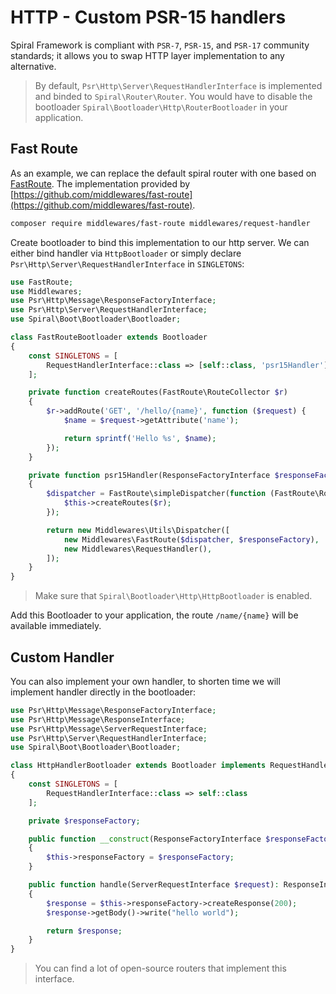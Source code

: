 # HTTP - Custom PSR-15 handlers

Spiral Framework is compliant with `PSR-7`, `PSR-15`, and `PSR-17` community standards; it allows you to swap HTTP layer
implementation to any alternative.

> By default, `Psr\Http\Server\RequestHandlerInterface` is implemented and binded to `Spiral\Router\Router`. You would
> have to disable the bootloader `Spiral\Bootloader\Http\RouterBootloader` in your application.

## Fast Route

As an example, we can replace the default spiral router with one based
on [FastRoute](https://github.com/nikic/FastRoute). The implementation provided
by [https://github.com/middlewares/fast-route](https://github.com/middlewares/fast-route).

```bash
composer require middlewares/fast-route middlewares/request-handler
```

Create bootloader to bind this implementation to our http server. We can either bind handler via `HttpBootloader` or
simply declare `Psr\Http\Server\RequestHandlerInterface` in `SINGLETONS`:

```php
use FastRoute;
use Middlewares;
use Psr\Http\Message\ResponseFactoryInterface;
use Psr\Http\Server\RequestHandlerInterface;
use Spiral\Boot\Bootloader\Bootloader;

class FastRouteBootloader extends Bootloader
{
    const SINGLETONS = [
        RequestHandlerInterface::class => [self::class, 'psr15Handler']
    ];

    private function createRoutes(FastRoute\RouteCollector $r)
    {
        $r->addRoute('GET', '/hello/{name}', function ($request) {
            $name = $request->getAttribute('name');

            return sprintf('Hello %s', $name);
        });
    }

    private function psr15Handler(ResponseFactoryInterface $responseFactory)
    {
        $dispatcher = FastRoute\simpleDispatcher(function (FastRoute\RouteCollector $r) {
            $this->createRoutes($r);
        });

        return new Middlewares\Utils\Dispatcher([
            new Middlewares\FastRoute($dispatcher, $responseFactory),
            new Middlewares\RequestHandler(),
        ]);
    }
}
```

> Make sure that `Spiral\Bootloader\Http\HttpBootloader` is enabled.

Add this Bootloader to your application, the route `/name/{name}` will be available immediately.

## Custom Handler

You can also implement your own handler, to shorten time we will implement handler directly in the bootloader:

```php
use Psr\Http\Message\ResponseFactoryInterface;
use Psr\Http\Message\ResponseInterface;
use Psr\Http\Message\ServerRequestInterface;
use Psr\Http\Server\RequestHandlerInterface;
use Spiral\Boot\Bootloader\Bootloader;

class HttpHandlerBootloader extends Bootloader implements RequestHandlerInterface
{
    const SINGLETONS = [
        RequestHandlerInterface::class => self::class
    ];

    private $responseFactory;

    public function __construct(ResponseFactoryInterface $responseFactory)
    {
        $this->responseFactory = $responseFactory;
    }

    public function handle(ServerRequestInterface $request): ResponseInterface
    {
        $response = $this->responseFactory->createResponse(200);
        $response->getBody()->write("hello world");

        return $response;
    }
}
```

> You can find a lot of open-source routers that implement this interface.
